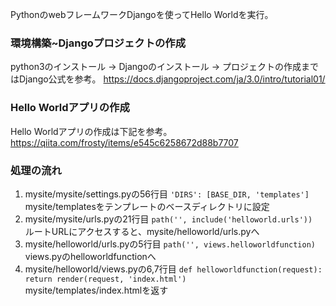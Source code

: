 PythonのwebフレームワークDjangoを使ってHello Worldを実行。

### 環境構築~Djangoプロジェクトの作成
python3のインストール -> Djangoのインストール -> プロジェクトの作成まではDjango公式を参考。
https://docs.djangoproject.com/ja/3.0/intro/tutorial01/

### Hello Worldアプリの作成
Hello Worldアプリの作成は下記を参考。
https://qiita.com/frosty/items/e545c6258672d88b7707

### 処理の流れ
1. mysite/mysite/settings.pyの56行目 `'DIRS': [BASE_DIR, 'templates']`
mysite/templatesをテンプレートのベースディレクトリに設定
2. mysite/mysite/urls.pyの21行目 `path('', include('helloworld.urls'))`  
ルートURLにアクセスすると、mysite/helloworld/urls.pyへ
3. mysite/helloworld/urls.pyの5行目 `path('', views.helloworldfunction)`  
views.pyのhelloworldfunctionへ 
4. mysite/helloworld/views.pyの6,7行目 `def helloworldfunction(request): return render(request, 'index.html')`  
mysite/templates/index.htmlを返す
